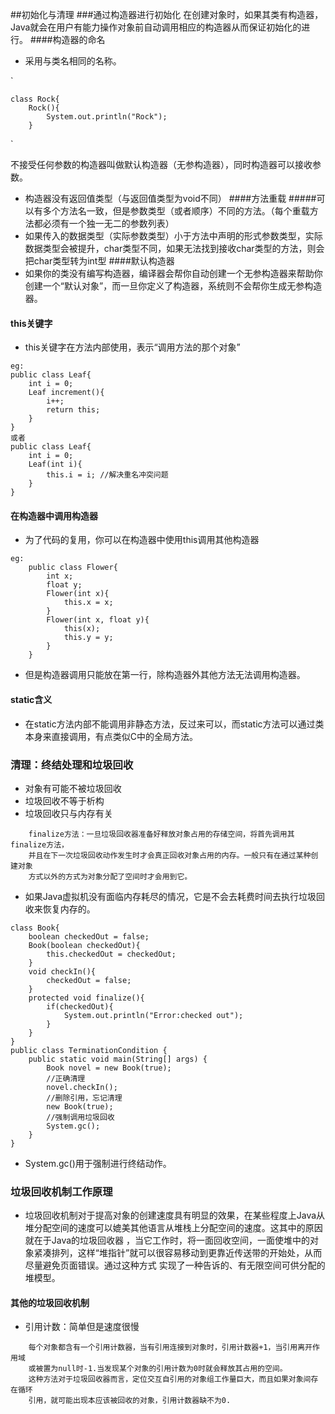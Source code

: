 ##初始化与清理
###通过构造器进行初始化
在创建对象时，如果其类有构造器，Java就会在用户有能力操作对象前自动调用相应的构造器从而保证初始化的进行。
####构造器的命名
* 采用与类名相同的名称。

`

    class Rock{
        Rock(){
            System.out.println("Rock");
        }
`

不接受任何参数的构造器叫做默认构造器（无参构造器），同时构造器可以接收参数。
* 构造器没有返回值类型（与返回值类型为void不同）
####方法重载
#####可以有多个方法名一致，但是参数类型（或者顺序）不同的方法。（每个重载方法都必须有一个独一无二的参数列表）
* 如果传入的数据类型（实际参数类型）小于方法中声明的形式参数类型，实际数据类型会被提升，char类型不同，如果无法找到接收char类型的方法，则会把char类型转为int型
####默认构造器
* 如果你的类没有编写构造器，编译器会帮你自动创建一个无参构造器来帮助你创建一个“默认对象”，而一旦你定义了构造器，系统则不会帮你生成无参构造器。
#### this关键字
* this关键字在方法内部使用，表示“调用方法的那个对象”
```
eg:
public class Leaf{
    int i = 0;
    Leaf increment(){
        i++;
        return this;
    }
}
或者
public class Leaf{
    int i = 0;
    Leaf(int i){
        this.i = i; //解决重名冲突问题
    }
}
```
#### 在构造器中调用构造器
* 为了代码的复用，你可以在构造器中使用this调用其他构造器
```
eg:
    public class Flower{
        int x;
        float y;
        Flower(int x){
            this.x = x;
        }
        Flower(int x, float y){
            this(x);
            this.y = y;
        }
    }
```
* 但是构造器调用只能放在第一行，除构造器外其他方法无法调用构造器。
#### static含义
* 在static方法内部不能调用非静态方法，反过来可以，而static方法可以通过类本身来直接调用，有点类似C中的全局方法。
### 清理：终结处理和垃圾回收
* 对象有可能不被垃圾回收
* 垃圾回收不等于析构
* 垃圾回收只与内存有关
```
    finalize方法：一旦垃圾回收器准备好释放对象占用的存储空间，将首先调用其finalize方法，
    并且在下一次垃圾回收动作发生时才会真正回收对象占用的内存。一般只有在通过某种创建对象
    方式以外的方式为对象分配了空间时才会用到它。
```
* 如果Java虚拟机没有面临内存耗尽的情况，它是不会去耗费时间去执行垃圾回收来恢复内存的。
```
class Book{
    boolean checkedOut = false;
    Book(boolean checkedOut){
        this.checkedOut = checkedOut;
    }
    void checkIn(){
        checkedOut = false;
    }
    protected void finalize(){
        if(checkedOut){
            System.out.println("Error:checked out");
        }
    }
}
public class TerminationCondition {
    public static void main(String[] args) {
        Book novel = new Book(true);
        //正确清理
        novel.checkIn();
        //删除引用，忘记清理
        new Book(true);
        //强制调用垃圾回收
        System.gc();
    }
}
```
* System.gc()用于强制进行终结动作。
### 垃圾回收机制工作原理
* 垃圾回收机制对于提高对象的创建速度具有明显的效果，在某些程度上Java从堆分配空间的速度可以媲美其他语言从堆栈上分配空间的速度。这其中的原因就在于Java的垃圾回收器
  ，当它工作时，将一面回收空间，一面使堆中的对象紧凑排列，这样“堆指针”就可以很容易移动到更靠近传送带的开始处，从而尽量避免页面错误。通过这种方式
  实现了一种告诉的、有无限空间可供分配的堆模型。
#### 其他的垃圾回收机制
* 引用计数：简单但是速度很慢
```
    每个对象都含有一个引用计数器，当有引用连接到对象时，引用计数器+1，当引用离开作用域
    或被置为null时-1.当发现某个对象的引用计数为0时就会释放其占用的空间。
    这种方法对于垃圾回收器而言，定位交互自引用的对象组工作量巨大，而且如果对象间存在循环
    引用，就可能出现本应该被回收的对象，引用计数器缺不为0.
```
